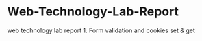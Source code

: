 # Web-Technology-Lab-Report
web technology lab report 1.  Form validation and cookies set &amp; get
